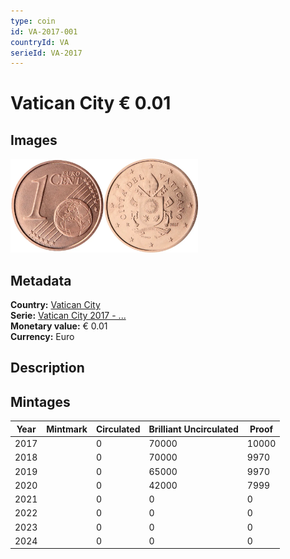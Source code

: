 ```yaml
---
type: coin
id: VA-2017-001
countryId: VA
serieId: VA-2017
---
```


# Vatican City € 0.01

## Images

<img src="../../../Images/common-2007-001.webp" height="150" alt="Front image"><img src="Images/vatican city-2017-001.webp" height="150" alt="Back image">

## Metadata

**Country:** [Vatican City](../index.md)\
**Serie:** [Vatican City 2017 - ...](index.md)\
**Monetary value:** € 0.01\
**Currency:** Euro

## Description

## Mintages

| Year | Mintmark | Circulated | Brilliant Uncirculated | Proof |
| ---- | -------- | ---------- | ---------------------- | ----- |
| 2017 |          | 0          | 70000                  | 10000 |
| 2018 |          | 0          | 70000                  | 9970  |
| 2019 |          | 0          | 65000                  | 9970  |
| 2020 |          | 0          | 42000                  | 7999  |
| 2021 |          | 0          | 0                      | 0     |
| 2022 |          | 0          | 0                      | 0     |
| 2023 |          | 0          | 0                      | 0     |
| 2024 |          | 0          | 0                      | 0     |
